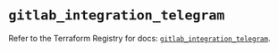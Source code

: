 # `gitlab_integration_telegram`

Refer to the Terraform Registry for docs: [`gitlab_integration_telegram`](https://registry.terraform.io/providers/gitlabhq/gitlab/17.1.0/docs/resources/integration_telegram).
